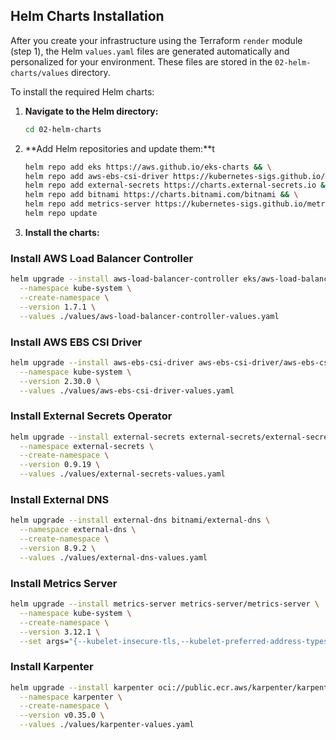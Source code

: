 ## Helm Charts Installation

After you create your infrastructure using the Terraform `render` module (step 1), the Helm `values.yaml` files are generated automatically and personalized for your environment. These files are stored in the `02-helm-charts/values` directory.

To install the required Helm charts:

1. **Navigate to the Helm directory:**

   ```bash
   cd 02-helm-charts
   ```

2. **Add Helm repositories and update them:**t

   ```bash
   helm repo add eks https://aws.github.io/eks-charts && \
   helm repo add aws-ebs-csi-driver https://kubernetes-sigs.github.io/aws-ebs-csi-driver && \
   helm repo add external-secrets https://charts.external-secrets.io && \
   helm repo add bitnami https://charts.bitnami.com/bitnami && \
   helm repo add metrics-server https://kubernetes-sigs.github.io/metrics-server && \
   helm repo update
   ```

3. **Install the charts:**

### Install AWS Load Balancer Controller

```bash
helm upgrade --install aws-load-balancer-controller eks/aws-load-balancer-controller \
  --namespace kube-system \
  --create-namespace \
  --version 1.7.1 \
  --values ./values/aws-load-balancer-controller-values.yaml
```

### Install AWS EBS CSI Driver

```bash
helm upgrade --install aws-ebs-csi-driver aws-ebs-csi-driver/aws-ebs-csi-driver \
  --namespace kube-system \
  --version 2.30.0 \
  --values ./values/aws-ebs-csi-driver-values.yaml
```

### Install External Secrets Operator

```bash
helm upgrade --install external-secrets external-secrets/external-secrets \
  --namespace external-secrets \
  --create-namespace \
  --version 0.9.19 \
  --values ./values/external-secrets-values.yaml
```

### Install External DNS

```bash
helm upgrade --install external-dns bitnami/external-dns \
  --namespace external-dns \
  --create-namespace \
  --version 8.9.2 \
  --values ./values/external-dns-values.yaml
```

### Install Metrics Server

```bash
helm upgrade --install metrics-server metrics-server/metrics-server \
  --namespace kube-system \
  --create-namespace \
  --version 3.12.1 \
  --set args="{--kubelet-insecure-tls,--kubelet-preferred-address-types=InternalIP}"
```

### Install Karpenter

```bash
helm upgrade --install karpenter oci://public.ecr.aws/karpenter/karpenter \
  --namespace karpenter \
  --create-namespace \
  --version v0.35.0 \
  --values ./values/karpenter-values.yaml
```